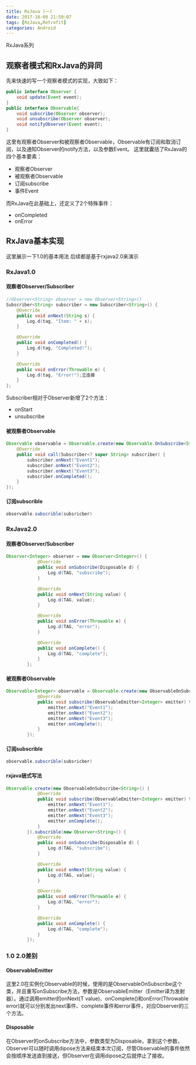```yaml
---
title: RxJava (一)  
date: 2017-10-09 21:59:07  
tags: [RxJava,Retrofit] 
categories: Android  
---
```

RxJava系列
<!-- more -->

## 观察者模式和RxJava的异同
先来快速的写一个观察者模式的实现，大致如下：
```java
public interface Observer {
    void update(Event event);
}
public interface Observable{
    void subscribe(Observer observer);
    void unsubscribe(Observer observer);
    void notifyObserver(Event event);
}
```
这里有观察者Observer和被观察者Observable，Observable有订阅和取消订阅，以及通知Observer的notify方法，以及参数Event。
这里就囊括了RxJava的四个基本要素：
- 观察者Observer
- 被观察者Observable
- 订阅subscribe
- 事件Event  

而RxJava在此基础上，还定义了2个特殊事件：
- onCompleted
- onError  

## RxJava基本实现
这里展示一下1.0的基本用法 后续都是基于rxjava2.0来演示
### RxJava1.0
#### 观察者Observer/Subscriber
```java
//Observer<String> observer = new Observer<String>() 
Subscriber<String> subscriber = new Subscriber<String>() {
    @Override
    public void onNext(String s) {
        Log.d(tag, "Item: " + s);
    }

    @Override
    public void onCompleted() {
        Log.d(tag, "Completed!");
    }

    @Override
    public void onError(Throwable e) {
        Log.d(tag, "Error!");立连接
    }
};
```
Subscriber相对于Observer新增了2个方法：
- onStart
- unsubscribe　

#### 被观察者Observable
```java
Observable observable = Observable.create(new Observable.OnSubscribe<String>() {
    @Override
    public void call(Subscriber<? super String> subscriber) {
        subscriber.onNext("Event1");
        subscriber.onNext("Event2");
        subscriber.onNext("Event3");
        subscriber.onCompleted();
    }
});
```
#### 订阅subscrible
```java
observable.subscrible(subsricber)
```

### RxJava2.0
#### 观察者Observer/Subscriber
```java
Observer<Integer> observer = new Observer<Integer>() {
            @Override
            public void onSubscribe(Disposable d) {
                Log.d(TAG, "subscribe");
            }

            @Override
            public void onNext(String value) {
                Log.d(TAG, value);
            }

            @Override
            public void onError(Throwable e) {
                Log.d(TAG, "error");
            }

            @Override
            public void onComplete() {
                Log.d(TAG, "complete");
            }
        };

```

#### 被观察者Observable
```java
Observable<Integer> observable = Observable.create(new ObservableOnSubscribe<String>() {
            @Override
            public void subscribe(ObservableEmitter<Integer> emitter) throws Exception {
                emitter.onNext("Event1");
                emitter.onNext("Event2");
                emitter.onNext("Event3");
                emitter.onComplete();
            }
        });
```
#### 订阅subscrible
```java
observable.subscrible(subsricber)
```
#### rxjava链式写法
```java
Observable.create(new ObservableOnSubscribe<String>() {
            @Override
            public void subscribe(ObservableEmitter<Integer> emitter) throws Exception {
                emitter.onNext("Event1");
                emitter.onNext("Event2");
                emitter.onNext("Event3");
                emitter.onComplete();
            }
        }).subscrible(new Observer<String>() {
            @Override
            public void onSubscribe(Disposable d) {
                Log.d(TAG, "subscribe");
            }

            @Override
            public void onNext(String value) {
                Log.d(TAG, value);
            }

            @Override
            public void onError(Throwable e) {
                Log.d(TAG, "error");
            }

            @Override
            public void onComplete() {
                Log.d(TAG, "complete");
            }
        });
```
### 1.0 2.0差别
#### ObservableEmitter
这里2.0在实例化Observable的时候，使用的是ObservableOnSubscribe这个类，并且重写onSubscribe方法，参数是ObservableEmitter（Emitter译为发射器）。通过调用emitter的onNext(T value)、onComplete()和onError(Throwable error)就可以分别发出next事件、complete事件和error事件，对应Observer的三个方法。
#### Disposable
在Observer的onSubscribe方法中，参数类型为Disposable，拿到这个参数，Observer可以随时调用dipose方法来结束本次订阅，尽管Observable的事件依然会按顺序发送直到接送，但Observer在调用dipose之后就停止了接收。


